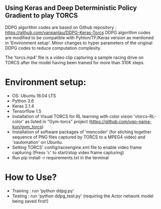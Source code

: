 ## Using Keras and Deep Deterministic Policy Gradient to play TORCS

DDPG algorithm codes are based on Github repository : https://github.com/yanpanlau/DDPG-Keras-Torcs
DDPG algorithm codes are modified to be compatible with Pyhton/TF/Keras version as mentioned in 'Environment setup'.
Minor changes to hyper parameters of the original DDPG codes to reduce computation complexity.

The 'torcs.mp4' file is a video clip capturing a sample racing drive on TORCS after the model having been trained for more than 310K steps.
 

# Environment setup:
* OS: Ubuntu 16.04 LTS
* Python 3.6
* Keras 2.1.4
* Tensorflow 1.5
* Installation of Visual TORCS for RL learning with color vision 'vtorcs-RL-color' as listed in "Gym-torcs" project
  (https://github.com/ugo-nama-kun/gym_torcs)
* Installation of software packages of 'mencoder' (for stiching together sequence of PNG files captured by TORCS to a MPEG4 video) and 'xautomation' on Ubuntu.
* Setting TORCS' config/raceengine.xml file to enable video frame capturing (Press 'c' to start/stop video frame capturing)
* Run pip install -r requirements.txt in the terminal

# How to Use?
* Training : run 'python ddpg.py'
* Testing : run 'python ddpg_test.py'  (requiring the Actor network model being saved first!)


